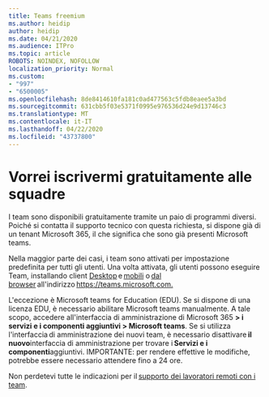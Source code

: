 ```yaml
---
title: Teams freemium
ms.author: heidip
author: heidip
ms.date: 04/21/2020
ms.audience: ITPro
ms.topic: article
ROBOTS: NOINDEX, NOFOLLOW
localization_priority: Normal
ms.custom:
- "997"
- "6500005"
ms.openlocfilehash: 8de8414610fa181c0ad477563c5fdb8eaee5a3bd
ms.sourcegitcommit: 631cbb5f03e5371f0995e976536d24e9d13746c3
ms.translationtype: MT
ms.contentlocale: it-IT
ms.lasthandoff: 04/22/2020
ms.locfileid: "43737800"
---
```

# <a name="id-like-to-sign-up-for-teams-for-free"></a>Vorrei iscrivermi gratuitamente alle squadre

I team sono disponibili gratuitamente tramite un paio di programmi diversi. Poiché si contatta il supporto tecnico con questa richiesta, si dispone già di un tenant Microsoft 365, il che significa che sono già presenti Microsoft teams.

Nella maggior parte dei casi, i team sono attivati per impostazione predefinita per tutti gli utenti. Una volta attivata, gli utenti possono eseguire Team, installando client [Desktop](https://docs.microsoft.com/MicrosoftTeams/get-clients#desktop-client) e [mobili](https://docs.microsoft.com/MicrosoftTeams/get-clients#mobile-clients) o [dal browser](https://docs.microsoft.com/MicrosoftTeams/get-clients#web-client) all'indirizzo <https://teams.microsoft.com.>

L'eccezione è Microsoft teams for Education (EDU). Se si dispone di una licenza EDU, è necessario abilitare Microsoft teams manualmente. A tale scopo, accedere all'interfaccia di amministrazione di Microsoft 365 **> i servizi e i componenti aggiuntivi > Microsoft teams**. Se si utilizza l'interfaccia di amministrazione dei nuovi team, è necessario disattivare **il nuovo**interfaccia di amministrazione per trovare i **Servizi e i componenti**aggiuntivi. IMPORTANTE: per rendere effettive le modifiche, potrebbe essere necessario attendere fino a 24 ore.

Non perdetevi tutte le indicazioni per il [supporto dei lavoratori remoti con i team](https://docs.microsoft.com/MicrosoftTeams/support-remote-work-with-teams).
